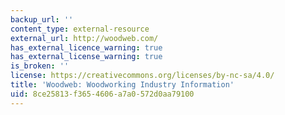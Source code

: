 ```yaml
---
backup_url: ''
content_type: external-resource
external_url: http://woodweb.com/
has_external_licence_warning: true
has_external_license_warning: true
is_broken: ''
license: https://creativecommons.org/licenses/by-nc-sa/4.0/
title: 'Woodweb: Woodworking Industry Information'
uid: 8ce25813-f365-4606-a7a0-572d0aa79100
---
```

